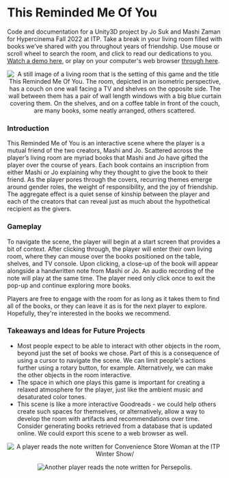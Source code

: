 # This Reminded Me Of You
Code and documentation for a Unity3D project by Jo Suk and Mashi Zaman for Hypercinema Fall 2022 at ITP. Take a break in your living room filled with books we’ve shared with you throughout years of friendship. Use mouse or scroll wheel to search the room, and click to read our dedications to you. <a href="https://youtu.be/eiOH1X2wOLE">Watch a demo here</a>, or play on your computer's web browser <a href="https://mashiyatz.github.io/ThisRemindedMeOfYou/">through here</a>.   

<p align="center">
<img src="https://user-images.githubusercontent.com/43973044/208791162-5f12d3ce-8a2e-4ffc-8486-3ea03391741c.png" alt="A still image of a living room that is the setting of this game and the title This Reminded Me Of You. The room, depicted in an isometric perspective, has a couch on one wall facing a TV and shelves on the opposite side. The wall between them has a pair of wall length windows with a big blue curtain covering them. On the shelves, and on a coffee table in front of the couch, are many books, some neatly arranged, others scattered.">
</p>

### Introduction

This Reminded Me of You is an interactive scene where the player is a mutual friend of the two creators, Mashi and Jo. Scattered across the player’s living room are myriad books that Mashi and Jo have gifted the player over the course of years. Each book contains an inscription from either Mashi or Jo explaining why they thought to give the book to their friend. As the player pores through the covers, recurring themes emerge around gender roles, the weight of responsibility, and the joy of friendship. The aggregate effect is a quiet sense of kinship between the player and each of the creators that can reveal just as much about the hypothetical recipient as the givers.

### Gameplay

To navigate the scene, the player will begin at a start screen that provides a bit of context. After clicking through, the player will enter their own living room, where they can mouse over the books positioned on the table, shelves, and TV console. Upon clicking, a close-up of the book will appear alongside a handwritten note from Mashi or Jo. An audio recording of the note will play at the same time. The player need only click once to exit the pop-up and continue exploring more books. 

Players are free to engage with the room for as long as it takes them to find all of the books, or they can leave it as is for the next player to explore. Hopefully, they're interested in the books we recommend. 

### Takeaways and Ideas for Future Projects
* Most people expect to be able to interact with other objects in the room, beyond just the set of books we chose. Part of this is a consequence of using a cursor to navigate the scene. We can limit people's actions further using a rotary button, for example. Alternatively, we can make the other objects in the room interactive. 
* The space in which one plays this game is important for creating a relaxed atmosphere for the player, just like the ambient music and desaturated color tones. 
* This scene is like a more interactive Goodreads - we could help others create such spaces for themselves, or alternatively, allow a way to develop the room with artifacts and recommendations over time. Consider generating books retrieved from a database that is updated online. We could export this scene to a web browser as well. 

<p align="center">
<img src="https://user-images.githubusercontent.com/43973044/208799840-6e7dcdb2-668a-4cc1-be4d-bc2ec1781853.jpg" alt="A player reads the note written for Convenience Store Woman at the ITP Winter Show/">
</p>

<p align="center">
<img src="https://user-images.githubusercontent.com/43973044/208799855-d07214ae-8966-4081-85a5-32fc6ddf2ca6.jpg" alt="Another player reads the note written for Persepolis.">
</p>
